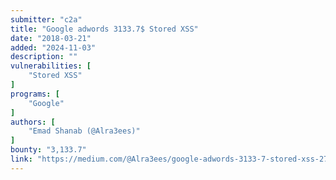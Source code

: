 ```yaml
---
submitter: "c2a"
title: "Google adwords 3133.7$ Stored XSS"
date: "2018-03-21"
added: "2024-11-03"
description: ""
vulnerabilities: [
    "Stored XSS"
]
programs: [
    "Google"
]
authors: [
    "Emad Shanab (@Alra3ees)"
]
bounty: "3,133.7"
link: "https://medium.com/@Alra3ees/google-adwords-3133-7-stored-xss-27bb083b8d27"
---
```




